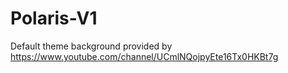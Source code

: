 # Polaris-V1
Default theme background provided by https://www.youtube.com/channel/UCmlNQojpyEte16Tx0HKBt7g
